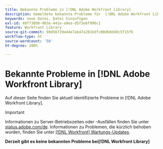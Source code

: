 ```yaml
---
title: Bekannte Probleme in [!DNL Adobe Workfront Library]
description: Gemeldete bekannte Probleme für  [!DNL Adobe Workfront Library]
keywords: neue Datei, Datei hinzufügen
exl-id: 48f73098-903e-441e-a9ea-d5f3e6f996c1
feature: Workfront Library
source-git-commit: 98d56729e44e7ab47e201bdfc00db8d40c5f15f6
workflow-type: ht
source-wordcount: '50'
ht-degree: 100%

---
```


# Bekannte Probleme in [!DNL Adobe Workfront Library]

Auf dieser Seite finden Sie aktuell identifizierte Probleme in [!DNL Adobe Workfront Library].

>[!IMPORTANT]
>
>Informationen zu Server-Betriebszeiten oder -Ausfällen finden Sie unter [status.adobe.com/de](https://status.adobe.com/de). Informationen zu Problemen, die kürzlich behoben wurden, finden Sie unter [[!DNL Workfront] Wartungs-Updates](../maintenance/current-updates.md).

**Derzeit gibt es keine bekannten Probleme bei[!DNL Workfront Library]**

<!--


-->
